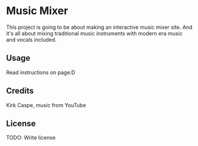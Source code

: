 # Music Mixer

This project is going to be about making an interactive music mixer site. And it's all about mixing traditional music instruments with modern era music and vocals included.

## Usage

Read instructions on page:D

## Credits

Kirk Caspe, music from YouTube

## License

TODO: Write license
